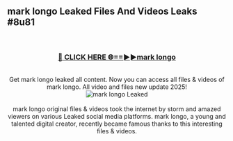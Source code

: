 ## mark longo Leaked Files And Videos Leaks #8u81
<br>
<div align="center">
<h3><a href="https://watchclip.my.id/mark longo" rel="nofollow">🔴 CLICK HERE 🌐==►►mark longo</a></h3>
<br>
Get mark longo leaked all content. Now you can access all files & videos of mark longo. All video and files new update 2025!
<br>
<a href="https://watchclip.my.id/mark longo" rel="nofollow" data-target="animated-image.originalLink"><img src="https://i.ibb.co.com/WyWwxjT/player-gif2.gif" alt="mark longo Leaked" style="max-width: 100%; display: inline-block;" data-target="animated-image.originalImage"></a>
<br><br>
mark longo original files & videos took the internet by storm and amazed viewers on various Leaked social media platforms. mark longo, a young and talented digital creator, recently became famous thanks to this interesting files & videos.
</div>
<br>